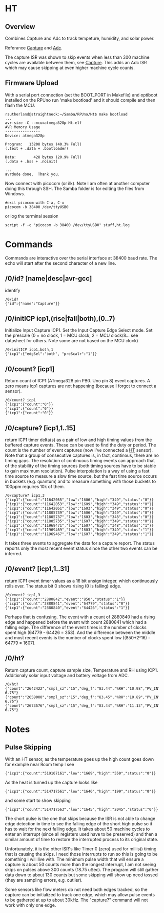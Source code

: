 # HT 

## Overview

Combines Capture and Adc to track tempeture, humidity, and solar power. 

Referance [Capture](../Capture) and [Adc](../Adc).

The capture ISR was shown to skip events when less than 300 machine cycles are available between them, see [Capture](../Capture). This adds an Adc ISR which may cause skipping at even  higher machine cycle counts. 

## Firmware Upload

With a serial port connection (set the BOOT_PORT in Makefile) and optiboot installed on the RPUno run 'make bootload' and it should compile and then flash the MCU.

``` 
rsutherland@straightneck:~/Samba/RPUno/Ht$ make bootload
...
avr-size -C --mcu=atmega328p Ht.elf
AVR Memory Usage
----------------
Device: atmega328p

Program:   13208 bytes (40.3% Full)
(.text + .data + .bootloader)

Data:        428 bytes (20.9% Full)
(.data + .bss + .noinit)

...
avrdude done.  Thank you.
``` 

Now connect with picocom (or ilk). Note I am often at another computer doing this through SSH. The Samba folder is for editing the files from Windows.

``` 
#exit picocom with C-a, C-x
picocom -b 38400 /dev/ttyUSB0
``` 

or log the terminal session

``` 
script -f -c "picocom -b 38400 /dev/ttyUSB0" stuff,ht.log
``` 


# Commands

Commands are interactive over the serial interface at 38400 baud rate. The echo will start after the second character of a new line. 

## /0/id? [name|desc|avr-gcc]

identify 

``` 
/0/id?
{"id":{"name":"Capture"}}
```

## /0/initICP icp1,(rise|fall|both),(0..7)

Initialize Input Capture ICP1. Set the Input Capture Edge Select mode. Set the prescale (0 = no clock, 1 = MCU clock, 2 = MCU clock/8... see datasheet for others. Note some are not based on the MCU clock)

``` 
/0/initICP icp1,both,1
{"icp1":{"edgSel":"both", "preScalr":"1"}}
```

## /0/count? [icp1]

Return count of ICP1 (ATmega328 pin PB0. Uno pin 8) event captures. A zero means icp1 captures are not happening (because I forgot to connect a sensor).

``` 
/0/count? icp1
{"icp1":{"count":"0"}}
{"icp1":{"count":"0"}}
{"icp1":{"count":"0"}}
```

## /0/capture? [icp1,1..15] 

return ICP1 timer delta(s) as a pair of low and high timing values from the buffered capture events. These can be used to find the duty or period. The count is the number of event captures (now I've connected a [HT](http://epccs.org/indexes/Board/HT/) sensor). Note that a group of consecutive captures is, in fact, continous, there are no timing gaps. The resolution of continuous timing events can approach that of the stability of the timing sources (both timing sources have to be stable to gain maximum resolution). Pulse interpolation is a way of using a fast time source to measure a slow time source, but the fast time source occurs in buckets (e.g. quantum) and to measure something with those buckets to 100ppm requires 10k of them. 

``` 
/0/capture? icp1,3
{"icp1":{"count":"11642055","low":"1606","high":"349","status":"0"}}
{"icp1":{"count":"11642053","low":"1609","high":"349","status":"0"}}
{"icp1":{"count":"11642051","low":"1603","high":"349","status":"0"}}
{"icp1":{"count":"11805739","low":"1606","high":"349","status":"0"}}
{"icp1":{"count":"11805737","low":"1603","high":"348","status":"0"}}
{"icp1":{"count":"11805735","low":"1607","high":"349","status":"0"}}
{"icp1":{"count":"11969471","low":"1607","high":"348","status":"1"}}
{"icp1":{"count":"11969469","low":"1603","high":"349","status":"1"}}
{"icp1":{"count":"11969467","low":"1607","high":"349","status":"1"}}
```

It takes three events to aggregate the data for a capture report. The status reports only the most recent event status since the other two events can be inferred. 

## /0/event? [icp1,1..31] 

return ICP1 event timer values as a 16 bit unsign integer, which continuously rolls over. The status bit 0 shows rising (0 is falling) edge.

``` 
/0/event? icp1,3
{"icp1":{"count":"2880842","event":"850","status":"1"}}
{"icp1":{"count":"2880841","event":"64779","status":"0"}}
{"icp1":{"count":"2880840","event":"64426","status":"1"}}
```

Perhaps that is confusing. The event with a count of 2880840 had a rising edge and happened before the event with count 2880841 which had a falling edge. The difference of the event times is the number of clocks spent high (64779 - 64426 = 353). And the difference between the middle and most recent events is the number of clocks spent low ((850+2^16) - 64779 = 1607).

## /0/ht? 

Return capture count, capture sample size, Temperature and RH using ICP1. Additionaly solar input voltage and battery voltage from ADC.

``` 
/0/ht?
{"count":"2642422","smpl_sz":"15","deg_f":"83.44","%RH":"10.98","PV_IN":"28.00""PWR":" 6.75"}
{"count":"2658000","smpl_sz":"15","deg_f":"83.45","%RH":"10.89","PV_IN":"28.00""PWR":" 6.75"}
{"count":"2673576","smpl_sz":"15","deg_f":"83.44","%RH":"11.13","PV_IN":"28.00""PWR":" 6.75"}

``` 


# Notes

## Pulse Skipping

With an HT sensor, as the temperature goes up the high count goes down for example near Room temp I see 

``` 
{"icp1":{"count":"519107161","low":"1669","high":"550","status":"0"}}
``` 

As the heat is turned up the capture looks like 

``` 
{"icp1":{"count":"514717561","low":"1646","high":"199","status":"0"}}
``` 

and some start to show skipping

``` 
{"icp1":{"count":"514717563","low":"1645","high":"2045","status":"0"}}
``` 

The short pulse is the one that skips because the ISR is not able to change edge detection in time to see the falling edge of the short high pulse so it has to wait for the next falling edge. It takes about 50 machine cycles to enter an interrupt (since all registers used have to be preserved) and then a similar amount of time to restore the interrupted process to its original state. 

Unfortunately, it is the other ISR's like Timer 0 (zero) used for millis() timing that is causing the skips. I need those interrupts to run so this is going to be something I will live with. The minimum pulse width that will ensure a capture is about 50 counts more than the longest interrupt, I am not seeing skips on pulses above 300 counts (18.75 uSec). The program will still gather data down to about 130 counts but some skipping will show up need tossed (they are sampling errors, e.g. outlier). 

Some sensors like flow meters do not need both edges tracked, so the capture can be initialized to track one edge, which may allow pulse events to be gathered at up to about 30kHz. The "capture?" command will not work with only one edge.
